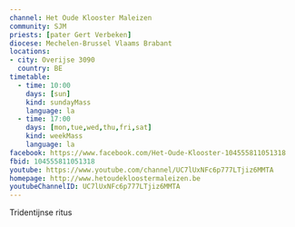 ```yaml
---
channel: Het Oude Klooster Maleizen
community: SJM
priests: [pater Gert Verbeken]
diocese: Mechelen-Brussel Vlaams Brabant
locations:
- city: Overijse 3090
  country: BE
timetable:
  - time: 10:00
    days: [sun]
    kind: sundayMass
    language: la
  - time: 17:00
    days: [mon,tue,wed,thu,fri,sat]
    kind: weekMass
    language: la    
facebook: https://www.facebook.com/Het-Oude-Klooster-104555811051318
fbid: 104555811051318
youtube: https://www.youtube.com/channel/UC7lUxNFc6p777LTjiz6MMTA
homepage: http://www.hetoudekloostermaleizen.be
youtubeChannelID: UC7lUxNFc6p777LTjiz6MMTA
---
```

Tridentijnse ritus
